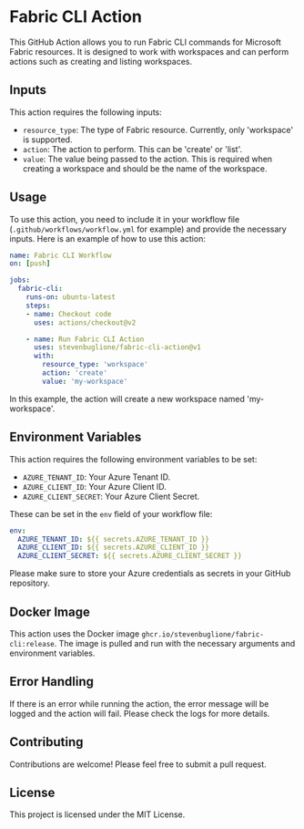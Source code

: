 # Fabric CLI Action

This GitHub Action allows you to run Fabric CLI commands for Microsoft Fabric resources. It is designed to work with workspaces and can perform actions such as creating and listing workspaces.

## Inputs

This action requires the following inputs:

- `resource_type`: The type of Fabric resource. Currently, only 'workspace' is supported.
- `action`: The action to perform. This can be 'create' or 'list'.
- `value`: The value being passed to the action. This is required when creating a workspace and should be the name of the workspace.

## Usage

To use this action, you need to include it in your workflow file (`.github/workflows/workflow.yml` for example) and provide the necessary inputs. Here is an example of how to use this action:

```yaml
name: Fabric CLI Workflow
on: [push]

jobs:
  fabric-cli:
    runs-on: ubuntu-latest
    steps:
    - name: Checkout code
      uses: actions/checkout@v2

    - name: Run Fabric CLI Action
      uses: stevenbuglione/fabric-cli-action@v1
      with:
        resource_type: 'workspace'
        action: 'create'
        value: 'my-workspace'
```

In this example, the action will create a new workspace named 'my-workspace'.

## Environment Variables

This action requires the following environment variables to be set:

- `AZURE_TENANT_ID`: Your Azure Tenant ID.
- `AZURE_CLIENT_ID`: Your Azure Client ID.
- `AZURE_CLIENT_SECRET`: Your Azure Client Secret.

These can be set in the `env` field of your workflow file:

```yaml
env:
  AZURE_TENANT_ID: ${{ secrets.AZURE_TENANT_ID }}
  AZURE_CLIENT_ID: ${{ secrets.AZURE_CLIENT_ID }}
  AZURE_CLIENT_SECRET: ${{ secrets.AZURE_CLIENT_SECRET }}
```

Please make sure to store your Azure credentials as secrets in your GitHub repository.

## Docker Image

This action uses the Docker image `ghcr.io/stevenbuglione/fabric-cli:release`. The image is pulled and run with the necessary arguments and environment variables.

## Error Handling

If there is an error while running the action, the error message will be logged and the action will fail. Please check the logs for more details.

## Contributing

Contributions are welcome! Please feel free to submit a pull request.

## License

This project is licensed under the MIT License.
 
